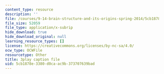 ```yaml
---
content_type: resource
description: ''
file: /courses/9-14-brain-structure-and-its-origins-spring-2014/5cb1878e3380d0caac9b373707639bad_555133.srt
file_size: 52059
file_type: application/x-subrip
hide_download: true
hide_download_original: null
learning_resource_types: []
license: https://creativecommons.org/licenses/by-nc-sa/4.0/
ocw_type: OCWFile
resourcetype: Other
title: 3play caption file
uid: 5cb1878e-3380-d0ca-ac9b-373707639bad
---
```

